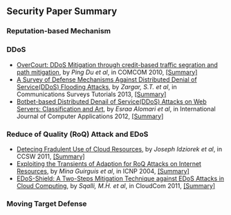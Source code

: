 Security Paper Summary
---

### Reputation-based Mechanism


### DDoS
- [OverCourt: DDoS Mitigation through credit-based traffic segration and path mitigation](http://www.sciencedirect.com/science/article/pii/S0140366410004251), by *Ping Du et al*, in COMCOM 2010, [[Summary]](https://github.com/hxwang/Security-Summary/blob/master/DuN10_COMCOM_OverCourt-DDoS-mitigation-through-credit-based-traffic-segregation-and-path-migration.md)
- [A Survey of Defense Mechanisms Against Distributed Denial of Service(DDoS) Flooding Attacks](http://ieeexplore.ieee.org/xpl/articleDetails.jsp?arnumber=6489876), by *Zargar, S.T. et al*, in Communications Surveys Tutorials 2013, [[Summary]](https://github.com/hxwang/Security-Summary/blob/master/ZargarJ13_Survey_Defense-Mechanism-against-DDoS.md)
- [Botbet-based Distributed Denail of Service(DDoS) Attacks on Web Servers: Classification and Art](http://research.ijcaonline.org/volume49/number7/pxc3880724.pdf), by *Esraa Alomari et al*, in International Journal of Computer Applications 2012, [[Summary]](https://github.com/hxwang/Security-Summary/blob/master/AlomariG12_Botnet-Based-DDoS-Attacks-on-web-servers.md)

### Reduce of Quality (RoQ) Attack and EDoS
- [Detecing Fradulent Use of Cloud Resources](http://dl.acm.org/citation.cfm?id=2046676), by *Joseph Idziorek et al*, in CCSW 2011, [[Summary]](https://github.com/hxwang/Security-Summary/blob/master/IdziorekT11_CCSW_Detecting-Fraudulent-Use-of-Cloud-Resources.md)
- [Exploiting the Transients of Adaption for RoQ Attacks on Internet Resources](http://ieeexplore.ieee.org/xpl/abstractCitations.jsp?arnumber=1348109&tag=1), by *Mina Guirguis et al*, in ICNP 2004, [[Summary]](https://github.com/hxwang/Security-Summary/blob/master/GuirguisB04_ICNP_RoQ_Attacks.md)
- [EDoS-Shield: A Two-Steps Mitigation Technique against EDoS Attacks in Cloud Computing](http://ieeexplore.ieee.org/xpls/abs_all.jsp?arnumber=6123480&tag=1), by *Sqalli, M.H.  et al*, in CloudCom 2011, [[Summary]](https://github.com/hxwang/Security-Summary/blob/master/SqaliH11_CloudCom_EDoS-Shield-A-Two-Steps-Mitigation-Technique-against-EDoS-Attacks-in-Cloud-Computing.md)

### Moving Target Defense
